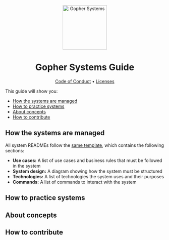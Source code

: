 <div align="center">

<img alt="Gopher Systems" width="140" src="https://github.com/user-attachments/assets/469bb856-9347-4f10-af95-8be277e6c0d3" />

# Gopher Systems Guide

[Code of Conduct]() • [Licenses]()

</div>

This guide will show you:

- [How the systems are managed]()
- [How to practice systems]()
- [About concepts]()
- [How to contribute]()

## How the systems are managed

All system READMEs follow the [same template](SYSTEM_TEMPLATE.md), which contains the following sections:

- **Use cases:** A list of use cases and business rules that must be followed in the system
- **System design:** A diagram showing how the system must be structured
- **Technologies:** A list of technologies the system uses and their purposes
- **Commands:** A list of commands to interact with the system

## How to practice systems

## About concepts

## How to contribute
